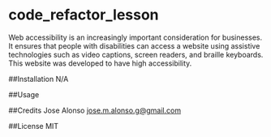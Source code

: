 # code_refactor_lesson

Web accessibility is an increasingly important consideration for businesses. It ensures that people with disabilities can access a website using assistive technologies such as video captions, screen readers, and braille keyboards.
This website was developed to have high accessibility.

##Installation
N/A

##Usage

##Credits
Jose Alonso jose.m.alonso.g@gmail.com

##License
MIT
